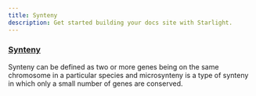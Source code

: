 ```yaml
---
title: Synteny 
description: Get started building your docs site with Starlight.
---
```



### <u>Synteny </u>
Synteny can be defined as two or more genes being on the same chromosome in a particular species and microsynteny is a type of synteny in which only a small number of genes are conserved.



